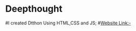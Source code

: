 # Deepthought
#I created Dtthon Using HTML,CSS and JS;
#[Website Link:-](https://deepthought-kamisama.netlify.app/)
